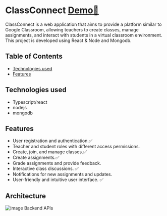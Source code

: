 # ClassConnect [Demo🔗](https://classconnect.onrender.com/)

ClassConnect is a web application that aims to provide a platform similar to Google Classroom, allowing teachers to create classes, manage assignments, and interact with students in a virtual classroom environment. This project is developed using React & Node and Mongodb.

## Table of Contents

- [Technologies used](#technologiesUsed)
- [Features](#features)

## Technologies used

- Typescript/react
- nodejs
- mongodb

## Features

- User registration and authentication.✅
- Teacher and student roles with different access permissions.
- Create, join, and manage classes.✅
- Create assignments.✅
- Grade assignments and provide feedback.
- Interactive class discussions. ✅
- Notifications for new assignments and updates.
- User-friendly and intuitive user interface. ✅

## Architecture
![image](https://github.com/divyanshraj0408/ClassConnect/assets/73312468/c1db1ea3-2710-464a-ae3d-1b1851d1150b)
Backend APIs

